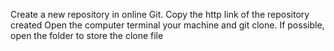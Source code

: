 Create a new repository in online Git.
Copy the http link of the repository created
Open the computer terminal your machine and git clone. If possible, open the folder to store the clone file
